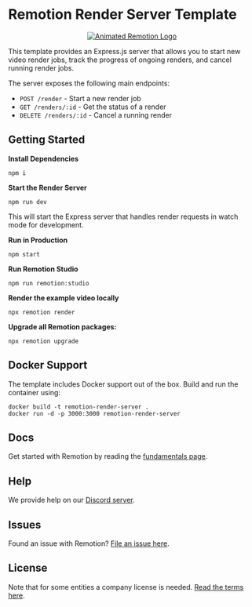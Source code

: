 # Remotion Render Server Template

<p align="center">
  <a href="https://github.com/remotion-dev/logo">
    <picture>
      <source media="(prefers-color-scheme: dark)" srcset="https://github.com/remotion-dev/logo/raw/main/animated-logo-banner-dark.gif">
      <img alt="Animated Remotion Logo" src="https://github.com/remotion-dev/logo/raw/main/animated-logo-banner-light.gif">
    </picture>
  </a>
</p>

This template provides an Express.js server that allows you to start new video render jobs, track the progress of ongoing renders, and cancel running render jobs.

The server exposes the following main endpoints:

- `POST /render` - Start a new render job
- `GET /renders/:id` - Get the status of a render
- `DELETE /renders/:id` - Cancel a running render

## Getting Started

**Install Dependencies**

```console
npm i
```

**Start the Render Server**

```console
npm run dev
```

This will start the Express server that handles render requests in watch mode for development.

**Run in Production**

```console
npm start
```

**Run Remotion Studio**

```console
npm run remotion:studio
```

**Render the example video locally**

```
npx remotion render
```

**Upgrade all Remotion packages:**

```
npx remotion upgrade
```

## Docker Support

The template includes Docker support out of the box. Build and run the container using:

```console
docker build -t remotion-render-server .
docker run -d -p 3000:3000 remotion-render-server
```

## Docs

Get started with Remotion by reading the [fundamentals page](https://www.remotion.dev/docs/the-fundamentals).

## Help

We provide help on our [Discord server](https://discord.gg/6VzzNDwUwV).

## Issues

Found an issue with Remotion? [File an issue here](https://github.com/remotion-dev/remotion/issues/new).

## License

Note that for some entities a company license is needed. [Read the terms here](https://github.com/remotion-dev/remotion/blob/main/LICENSE.md).
